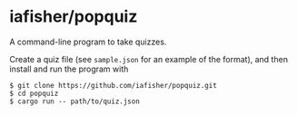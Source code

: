 # iafisher/popquiz
A command-line program to take quizzes.

Create a quiz file (see `sample.json` for an example of the format), and then install and run the program with

```shell
$ git clone https://github.com/iafisher/popquiz.git
$ cd popquiz
$ cargo run -- path/to/quiz.json
```
